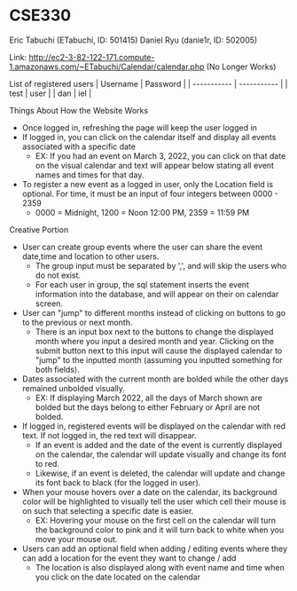 # CSE330
Eric Tabuchi (ETabuchi, ID: 501415)
Daniel Ryu (danie1r, ID: 502005)

Link: http://ec2-3-82-122-171.compute-1.amazonaws.com/~ETabuchi/Calendar/calendar.php (No Longer Works)

List of registered users
| Username    | Password    |
| ----------- | ----------- |
| test        | user        |
| dan         | iel         |

Things About How the Website Works
* Once logged in, refreshing the page will keep the user logged in
* If logged in, you can click on the calendar itself and display all events associated with a specific date
  * EX: If you had an event on March 3, 2022, you can click on that date on the visual calendar and text will appear below stating all event names and times for that day.
* To register a new event as a logged in user, only the Location field is optional. For time, it must be an input of four integers between 0000 - 2359 
  * 0000 = Midnight, 1200 = Noon  12:00 PM, 2359 = 11:59 PM


Creative Portion
* User can create group events where the user can share the event date,time and location to other users.
  * The group input must be separated by ',', and will skip the users who do not exist.
  * For each user in group, the sql statement inserts the event information into the database, and will appear on their on calendar screen.
* User can "jump" to different months instead of clicking on buttons to go to the previous or next month.
  * There is an input box next to the buttons to change the displayed month where you input a desired month and year. Clicking on the submit button next to this input will cause the displayed calendar to "jump" to the inputted month (assuming you inputted something for both fields).
* Dates associated with the current month are bolded while the other days remained unbolded visually.
  * EX: If displaying March 2022, all the days of March shown are bolded but the days belong to either February or April are not bolded.
* If logged in, registered events will be displayed on the calendar with red text. If not logged in, the red text will disappear.
  * If an event is added and the date of the event is currently displayed on the calendar, the calendar will update visually and change its font to red.
  * Likewise, if an event is deleted, the calendar will update and change its font back to black (for the logged in user).
* When your mouse hovers over a date on the calendar, its background color will be highlighted to visually tell the user which cell their mouse is on such that selecting a specific date is easier.
  * EX: Hovering your mouse on the first cell on the calendar will turn the background color to pink and it will turn back to white when you move your mouse out.
* Users can add an optional field when adding / editing events where they can add a location for the event they want to change / add
  * The location is also displayed along with event name and time when you click on the date located on the calendar
  
  
